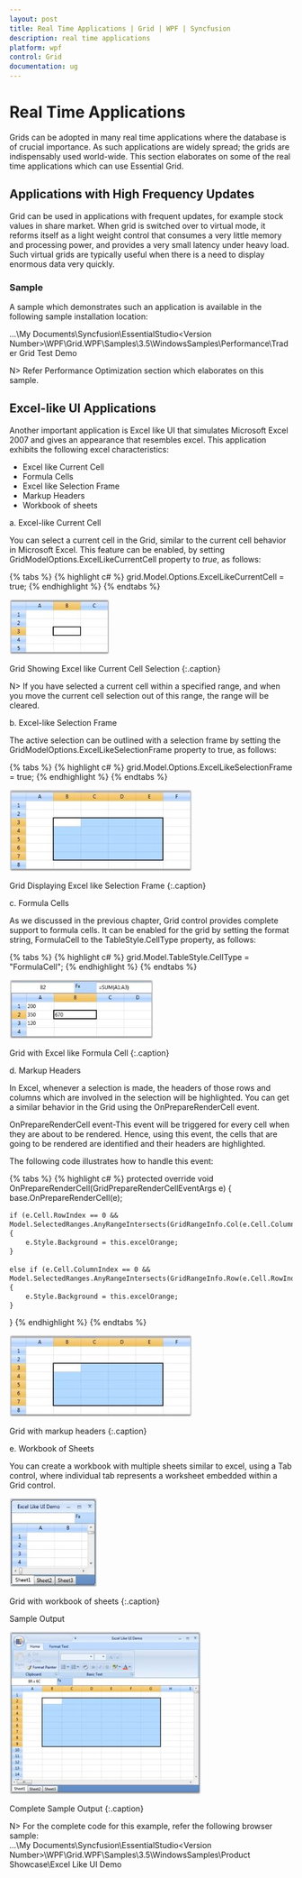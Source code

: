 ```yaml
---
layout: post
title: Real Time Applications | Grid | WPF | Syncfusion
description: real time applications
platform: wpf
control: Grid
documentation: ug
---
```


# Real Time Applications

Grids can be adopted in many real time applications where the database is of crucial importance. As such applications are widely spread; the grids are indispensably used world-wide.  This section elaborates on some of the real time applications which can use Essential Grid.

## Applications with High Frequency Updates 

Grid can be used in applications with frequent updates, for example stock values in share market. When grid is switched over to virtual mode, it reforms itself as a light weight control that consumes a very little memory and processing power, and provides a very small latency under heavy load. Such virtual grids are typically useful when there is a need to display enormous data very quickly.  

### Sample

A sample which demonstrates such an application is available in the following sample installation location:

...\My Documents\Syncfusion\EssentialStudio\<Version Number>\WPF\Grid.WPF\Samples\3.5\WindowsSamples\Performance\Trader Grid Test Demo

N> Refer Performance Optimization section which elaborates on this sample.

## Excel-like UI Applications

Another important application is Excel like UI that simulates Microsoft Excel 2007 and gives an appearance that resembles excel. This application exhibits the following excel characteristics:

   * Excel like Current Cell
   * Formula Cells
   * Excel like Selection Frame
   * Markup Headers
   * Workbook of sheets

a. Excel-like Current Cell

You can select a current cell in the Grid, similar to the current cell behavior in Microsoft Excel. This feature can be enabled, by setting GridModelOptions.ExcelLikeCurrentCell property to _true_, as follows:  

{% tabs %}
{% highlight c# %}
grid.Model.Options.ExcelLikeCurrentCell = true;
{% endhighlight  %}
{% endtabs %}

![](Real-Time-Applications_images/Real-Time-Applications_img1.jpeg)

Grid Showing Excel like Current Cell Selection
{:.caption}

N>  If you have selected a current cell within a specified range, and when you move the current cell selection out of this range, the range will be cleared.


b. Excel-like Selection Frame

The active selection can be outlined with a selection frame by setting the GridModelOptions.ExcelLikeSelectionFrame property to true, as follows:

{% tabs %}
{% highlight c# %}
grid.Model.Options.ExcelLikeSelectionFrame = true;
{% endhighlight  %}
{% endtabs %}

![](Real-Time-Applications_images/Real-Time-Applications_img2.jpeg)

Grid Displaying Excel like Selection Frame
{:.caption}

c. Formula Cells

As we discussed in the previous chapter, Grid control provides complete support to formula cells. It can be enabled for the grid by setting the format string, FormulaCell to the TableStyle.CellType property, as follows: 

{% tabs %}
{% highlight c# %}
grid.Model.TableStyle.CellType = "FormulaCell";
{% endhighlight  %}
{% endtabs %}

![](Real-Time-Applications_images/Real-Time-Applications_img3.jpeg)

Grid with Excel like Formula Cell
{:.caption}

d. Markup Headers

In Excel, whenever a selection is made, the headers of those rows and columns which are involved in the selection will be highlighted. You can get a similar behavior in the Grid using the OnPrepareRenderCell event.  

OnPrepareRenderCell event-This event will be triggered for every cell when they are about to be rendered. Hence, using this event, the cells that are going to be rendered are identified and their headers are highlighted.

The following code illustrates how to handle this event:

{% tabs %}
{% highlight c# %}
protected override void OnPrepareRenderCell(GridPrepareRenderCellEventArgs e)
{
    base.OnPrepareRenderCell(e);

    if (e.Cell.RowIndex == 0 && Model.SelectedRanges.AnyRangeIntersects(GridRangeInfo.Col(e.Cell.ColumnIndex)))
    {
        e.Style.Background = this.excelOrange;
    }

    else if (e.Cell.ColumnIndex == 0 && Model.SelectedRanges.AnyRangeIntersects(GridRangeInfo.Row(e.Cell.RowIndex)))
    {
        e.Style.Background = this.excelOrange;
    }
}
{% endhighlight  %}
{% endtabs %}

![](Real-Time-Applications_images/Real-Time-Applications_img4.jpeg)

Grid with markup headers
{:.caption}

e. Workbook of Sheets

You can create a workbook with multiple sheets similar to excel, using a Tab control, where individual tab represents a worksheet embedded within a Grid control.


![](Real-Time-Applications_images/Real-Time-Applications_img5.jpeg)

Grid with workbook of sheets
{:.caption}

Sample Output

![](Real-Time-Applications_images/Real-Time-Applications_img6.jpeg)

Complete Sample Output
{:.caption}

N> For the complete code for this example, refer the following browser sample:  
...\My Documents\Syncfusion\EssentialStudio\<Version Number>\WPF\Grid.WPF\Samples\3.5\WindowsSamples\Product Showcase\Excel Like UI Demo


